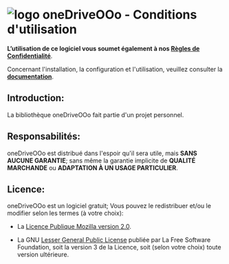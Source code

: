 # ![logo][1] oneDriveOOo - Conditions d'utilisation

**L’utilisation de ce logiciel vous soumet également à nos [Règles de Confidentialité][2]**.

Concernant l'installation, la configuration et l'utilisation,
veuillez consulter la **[documentation][3]**.

## Introduction:

La bibliothèque oneDriveOOo fait partie d'un projet personnel.

## Responsabilités:

oneDriveOOo est distribué dans l'espoir qu'il sera utile,
mais **SANS AUCUNE GARANTIE**; sans même la garantie implicite de
**QUALITÉ MARCHANDE** ou **ADAPTATION À UN USAGE PARTICULIER**.

## Licence:

oneDriveOOo est un logiciel gratuit; Vous pouvez le redistribuer et/ou
le modifier selon les termes (à votre choix):

- La [Licence Publique Mozilla version 2.0][4].

- La GNU [Lesser General Public License][5] publiée par La Free Software Foundation,
soit la version 3 de la Licence, soit (selon votre choix) toute version ultérieure.

[1]: <https://prrvchr.github.io/oneDriveOOo/img/oneDriveOOo.png>
[2]: <https://prrvchr.github.io/oneDriveOOo/source/oneDriveOOo/registration/PrivacyPolicy_fr>
[3]: <https://prrvchr.github.io/oneDriveOOo/README_fr>
[4]: <http://mozilla.org/MPL/2.0/>
[5]: <http://www.gnu.org/licenses/lgpl-3.0.html>
